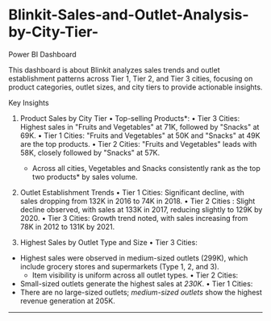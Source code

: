 # Blinkit-Sales-and-Outlet-Analysis-by-City-Tier-
Power BI Dashboard


This dashboard is about Blinkit analyzes sales trends and outlet establishment patterns across Tier 1, Tier 2, and Tier 3 cities, focusing on product categories, outlet sizes, and city tiers to provide actionable insights.

Key Insights

1. Product Sales by City Tier
  •	Top-selling Products*:
  •	Tier 3 Cities: Highest sales in "Fruits and Vegetables" at 71K, followed by "Snacks" at 69K.
  •	Tier 1 Cities: "Fruits and Vegetables" at 50K and "Snacks" at 49K are the top products.
  •	Tier 2 Cities: "Fruits and Vegetables" leads with 58K, closely followed by "Snacks" at 57K.
     - Across all cities, Vegetables and Snacks consistently rank as the top two products* by sales volume.

2. Outlet Establishment Trends
  •	Tier 1 Cities: Significant decline, with sales dropping from 132K in 2016 to 74K in 2018.
  •	Tier 2 Cities : Slight decline observed, with sales at 133K in 2017, reducing slightly to 129K by 2020.
  •	Tier 3 Cities: Growth trend noted, with sales increasing from 78K in 2012 to 131K by 2021.

3. Highest Sales by Outlet Type and Size
•	Tier 3 Cities:
-	Highest sales were observed in medium-sized outlets (299K), which include grocery stores and supermarkets (Type 1, 2, and 3).
     - Item visibility is uniform across all outlet types.
•	Tier 2 Cities:
-	Small-sized outlets generate the highest sales at *230K*.
•	Tier 1 Cities:
-	There are no large-sized outlets; *medium-sized outlets* show the highest revenue generation at 205K.

--- 

